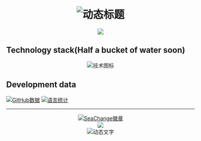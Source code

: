 <h1 align="center">
  <img src="https://readme-typing-svg.demolab.com?font=Fira+Code&size=30&duration=2800&color=00FF00&center=true&vCenter=true&width=600&lines=Hi+%F0%9F%91%8B%2C+I'm+[SeaChange];幻想成为Full+Stack+Developer;只能够成为Open+Source+Contributor" alt="动态标题" />
</h1>

<p align="center">
  <img src="https://readme-typing-svg.demolab.com?font=Fira+Code&weight=600&size=24&duration=4000&color=00CED1&width=500&lines=源代码解压密码默认：SeaChangeZxFn22JB">
</p>

## Technology stack(Half a bucket of water soon)
<p align="center">
  <img src="https://skillicons.dev/icons?i=html,wordpress,visualstudio,svg,md,ai&theme=dark&perline=8" alt="技术图标" />
</p>


## Development data
<!-- 动态统计卡片 -->
[![GitHub数据](https://github-readme-stats.vercel.app/api?username=China-SeaChange&show_icons=true&theme=dark&count_private=true)](https://github.com/China-SeaChange)
[![语言统计](https://github-readme-stats.vercel.app/api/top-langs/?username=China-SeaChange&layout=compact&theme=dark)](https://github.com/China-SeaChange)

---

<div align="center">
  <a href="http://www.seachange.chat/">
    <img src="https://img.shields.io/badge/Powered_by-SeaChange-%2300CED1?style=for-the-badge&logo=git&logoColor=white" alt="SeaChange徽章">
  </a>
  <br>

<div align="center">
  <a href="http://www.seachange.chat/">
    <img src="https://img.shields.io/badge/系统架构-SeaChange_Chat_Engine-%2300FFFF?style=for-the-badge&logo=starship&logoColor=white">
  </a>
  <br>
  <img src="https://readme-typing-svg.demolab.com?font=Space+Mono&size=12&duration=3000&color=00CED1&center=true&vCenter=true&width=500&lines=Conversational+AI+Powered+by+SeaChange+Lab;Build+with+❤️_from_Dongguan" alt="动态文字">
</div>
